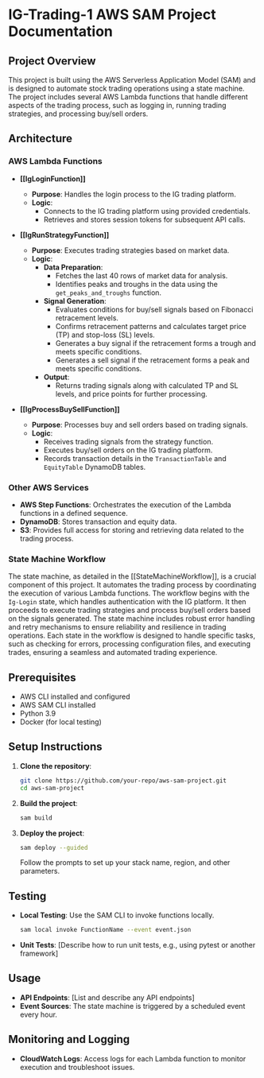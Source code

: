 # IG-Trading-1 AWS SAM Project Documentation

## Project Overview

This project is built using the AWS Serverless Application Model (SAM) and is designed to automate stock trading operations using a state machine. The project includes several AWS Lambda functions that handle different aspects of the trading process, such as logging in, running trading strategies, and processing buy/sell orders.

## Architecture

### AWS Lambda Functions

- **[[IgLoginFunction]]**

  - **Purpose**: Handles the login process to the IG trading platform.
  - **Logic**:
    - Connects to the IG trading platform using provided credentials.
    - Retrieves and stores session tokens for subsequent API calls.

- **[[IgRunStrategyFunction]]**

  - **Purpose**: Executes trading strategies based on market data.
  - **Logic**:
    - **Data Preparation**:
      - Fetches the last 40 rows of market data for analysis.
      - Identifies peaks and troughs in the data using the `get_peaks_and_troughs` function.
    - **Signal Generation**:
      - Evaluates conditions for buy/sell signals based on Fibonacci retracement levels.
      - Confirms retracement patterns and calculates target price (TP) and stop-loss (SL) levels.
      - Generates a buy signal if the retracement forms a trough and meets specific conditions.
      - Generates a sell signal if the retracement forms a peak and meets specific conditions.
    - **Output**:
      - Returns trading signals along with calculated TP and SL levels, and price points for further processing.

- **[[IgProcessBuySellFunction]]**

  - **Purpose**: Processes buy and sell orders based on trading signals.
  - **Logic**:
    - Receives trading signals from the strategy function.
    - Executes buy/sell orders on the IG trading platform.
    - Records transaction details in the `TransactionTable` and `EquityTable` DynamoDB tables.

### Other AWS Services

- **AWS Step Functions**: Orchestrates the execution of the Lambda functions in a defined sequence.
- **DynamoDB**: Stores transaction and equity data.
- **S3**: Provides full access for storing and retrieving data related to the trading process.

### State Machine Workflow

The state machine, as detailed in the [[StateMachineWorkflow]], is a crucial component of this project. It automates the trading process by coordinating the execution of various Lambda functions. The workflow begins with the `Ig-Login` state, which handles authentication with the IG platform. It then proceeds to execute trading strategies and process buy/sell orders based on the signals generated. The state machine includes robust error handling and retry mechanisms to ensure reliability and resilience in trading operations. Each state in the workflow is designed to handle specific tasks, such as checking for errors, processing configuration files, and executing trades, ensuring a seamless and automated trading experience.

## Prerequisites

- AWS CLI installed and configured
- AWS SAM CLI installed
- Python 3.9
- Docker (for local testing)

## Setup Instructions

1. **Clone the repository**:

   ```bash
   git clone https://github.com/your-repo/aws-sam-project.git
   cd aws-sam-project
   ```

2. **Build the project**:

   ```bash
   sam build
   ```

3. **Deploy the project**:
   ```bash
   sam deploy --guided
   ```
   Follow the prompts to set up your stack name, region, and other parameters.

## Testing

- **Local Testing**: Use the SAM CLI to invoke functions locally.

  ```bash
  sam local invoke FunctionName --event event.json
  ```

- **Unit Tests**: [Describe how to run unit tests, e.g., using pytest or another framework]

## Usage

- **API Endpoints**: [List and describe any API endpoints]
- **Event Sources**: The state machine is triggered by a scheduled event every hour.

## Monitoring and Logging

- **CloudWatch Logs**: Access logs for each Lambda function to monitor execution and troubleshoot issues.
